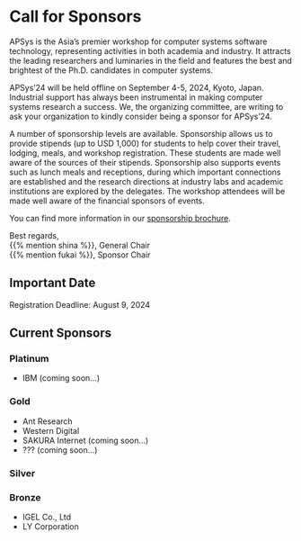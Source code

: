 # Call for Sponsors

APSys is the Asia’s premier workshop for computer systems software technology, representing activities in both academia and industry. It attracts the leading researchers and luminaries in the field and features the best and brightest of the Ph.D. candidates in computer systems.

APSys’24 will be held offline on September 4-5, 2024, Kyoto, Japan. Industrial support has always been instrumental in making computer systems research a success. We, the organizing committee, are writing to ask your organization to kindly consider being a sponsor for APSys’24.

A number of sponsorship levels are available. Sponsorship allows us to provide stipends (up to USD 1,000) for students to help cover their travel, lodging, meals, and workshop registration. These students are made well aware of the sources of their stipends. Sponsorship also supports events such as lunch meals and receptions, during which important connections are established and the research directions at industry labs and academic institutions are explored by the delegates. The workshop attendees will be made well aware of the financial sponsors of events.

You can find more information in our [sponsorship brochure](cfsponsor.pdf).

Best regards,<br>
{{% mention shina %}}, General Chair<br>
{{% mention fukai %}}, Sponsor Chair

## Important Date

Registration Deadline: August 9, 2024<br>

## Current Sponsors

### Platinum

- IBM (coming soon...)

### Gold

- Ant Research
- Western Digital
- SAKURA Internet (coming soon...)
- ??? (coming soon...)

### Silver

### Bronze

- IGEL Co., Ltd
- LY Corporation

